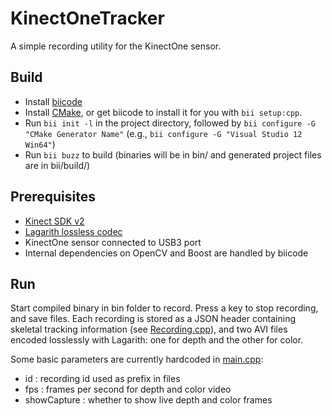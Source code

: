# KinectOneTracker
A simple recording utility for the KinectOne sensor.

## Build
- Install [biicode](www.biicode.org)
- Install [CMake](www.cmake.org), or get biicode to install it for you with `bii setup:cpp`.
- Run `bii init -l` in the project directory, followed by `bii configure -G "CMake Generator Name"` (e.g., `bii configure -G "Visual Studio 12 Win64"`)
- Run `bii buzz` to build (binaries will be in bin/ and generated project files are in bii/build/)

## Prerequisites
- [Kinect SDK v2](https://www.microsoft.com/en-us/kinectforwindows/develop/)
- [Lagarith lossless codec](http://lags.leetcode.net/codec.html)
- KinectOne sensor connected to USB3 port
- Internal dependencies on OpenCV and Boost are handled by biicode

## Run

Start compiled binary in bin folder to record.  Press a key to stop recording, and save files.  Each recording is stored as a JSON header containing skeletal tracking information (see [Recording.cpp](KinectOneTracker/Recording.cpp)), and two AVI files encoded losslessly with Lagarith: one for depth and the other for color.

Some basic parameters are currently hardcoded in [main.cpp](KinectOneTracker/main.cpp#L21):
- id : recording id used as prefix in files
- fps : frames per second for depth and color video
- showCapture : whether to show live depth and color frames
